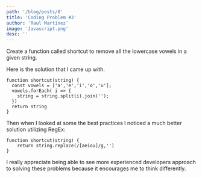 ```yaml
---
path: '/blog/posts/8'
title: 'Coding Problem #3'
author: 'Raul Martinez'
image: 'Javascript.png'
desc: ''
---
```


Create a function called shortcut to remove all the lowercase vowels in a given string.

Here is the solution that I came up with.

```
function shortcut(string) {
  const vowels = ['a','e','i','o','u'];
  vowels.forEach( i => {
    string = string.split(i).join('');
  })
  return string
}
```

Then when I looked at some the best practices I noticed a much better solution utilizing RegEx:

```
function shortcut(string) {
    return string.replace(/[aeiou]/g,'')
}
```

I really appreciate being able to see more experienced developers approach to solving these problems because it encourages me to think differently.
